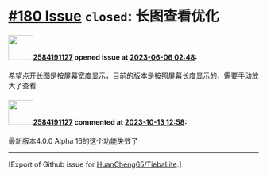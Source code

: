 # [\#180 Issue](https://github.com/HuanCheng65/TiebaLite/issues/180) `closed`: 长图查看优化

#### <img src="https://avatars.githubusercontent.com/u/78305714?v=4" width="50">[2584191127](https://github.com/2584191127) opened issue at [2023-06-06 02:48](https://github.com/HuanCheng65/TiebaLite/issues/180):

希望点开长图是按屏幕宽度显示，目前的版本是按照屏幕长度显示的，需要手动放大了查看

#### <img src="https://avatars.githubusercontent.com/u/78305714?v=4" width="50">[2584191127](https://github.com/2584191127) commented at [2023-10-13 12:58](https://github.com/HuanCheng65/TiebaLite/issues/180#issuecomment-1761480117):

最新版本4.0.0 Alpha 16的这个功能失效了


-------------------------------------------------------------------------------



[Export of Github issue for [HuanCheng65/TiebaLite](https://github.com/HuanCheng65/TiebaLite).]
